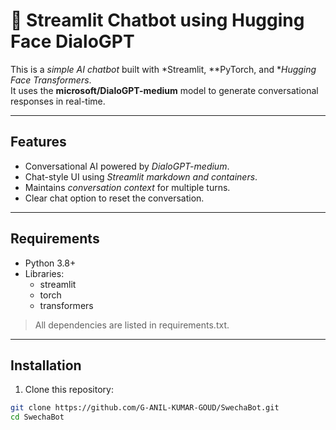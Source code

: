 # 🤖 Streamlit Chatbot using Hugging Face DialoGPT

This is a *simple AI chatbot* built with *Streamlit, **PyTorch, and **Hugging Face Transformers*.  
It uses the **microsoft/DialoGPT-medium** model to generate conversational responses in real-time.

---

## Features
- Conversational AI powered by *DialoGPT-medium*.
- Chat-style UI using *Streamlit markdown and containers*.
- Maintains *conversation context* for multiple turns.
- Clear chat option to reset the conversation.

---

## Requirements

- Python 3.8+
- Libraries:
  - streamlit
  - torch
  - transformers

> All dependencies are listed in requirements.txt.

---

## Installation

1. Clone this repository:
```bash
git clone https://github.com/G-ANIL-KUMAR-GOUD/SwechaBot.git
cd SwechaBot
